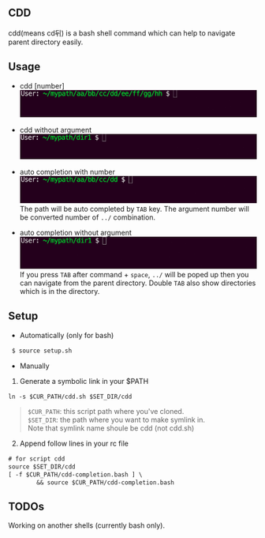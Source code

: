 ## CDD  
cdd(means cd뒤) is a bash shell command which can help to navigate parent directory easily.  

## Usage  

- cdd [number]
![cdd1](docs/imgs/cdd_cdd8.gif)

- cdd without argument
![cdd1](docs/imgs/cdd_cdd.gif)

- auto completion with number
![cdd1](docs/imgs/cdd_comp4.gif)
The path will be auto completed by `TAB` key. The argument number will be converted number of `../` combination.  

- auto completion without argument
![cdd1](docs/imgs/cdd_comp_single.gif)
If you press `TAB` after command + `space`, `../` will be poped up then you can navigate from the parent directory. Double `TAB` also show directories which is in the directory.  


## Setup  

- Automatically (only for bash)

````sh
 $ source setup.sh
````

- Manually

1. Generate a symbolic link in your $PATH

```
ln -s $CUR_PATH/cdd.sh $SET_DIR/cdd
```
> `$CUR_PATH`: this script path where you've cloned.  
> `$SET_DIR`: the path where you want to make symlink in.  
> Note that symlink name shoule be cdd (not cdd.sh)  

2. Append follow lines in your rc file

```
# for script cdd
source $SET_DIR/cdd
[ -f $CUR_PATH/cdd-completion.bash ] \
        && source $CUR_PATH/cdd-completion.bash
```

## TODOs

Working on another shells (currently bash only).  
